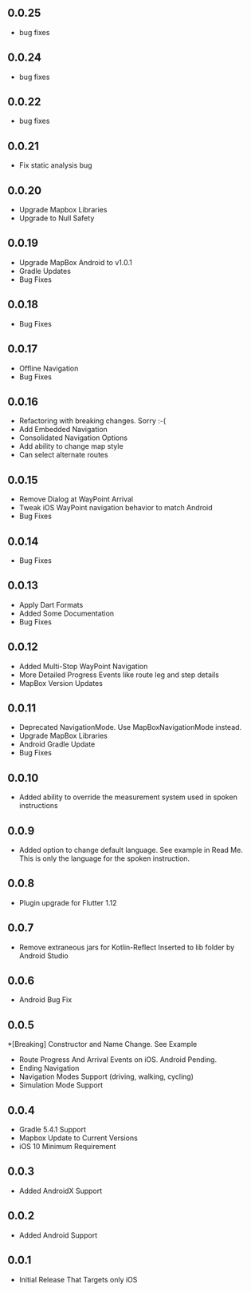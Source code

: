## 0.0.25
* bug fixes

## 0.0.24
* bug fixes

## 0.0.22
* bug fixes

## 0.0.21
* Fix static analysis bug

## 0.0.20
* Upgrade Mapbox Libraries
* Upgrade to Null Safety

## 0.0.19
* Upgrade MapBox Android to v1.0.1
* Gradle Updates
* Bug Fixes

## 0.0.18
* Bug Fixes

## 0.0.17
* Offline Navigation
* Bug Fixes

## 0.0.16
* Refactoring with breaking changes. Sorry :-(
* Add Embedded Navigation
* Consolidated Navigation Options
* Add ability to change map style
* Can select alternate routes

## 0.0.15
* Remove Dialog at WayPoint Arrival
* Tweak iOS WayPoint navigation behavior to match Android
* Bug Fixes

## 0.0.14
* Bug Fixes

## 0.0.13
* Apply Dart Formats
* Added Some Documentation
* Bug Fixes

## 0.0.12
* Added Multi-Stop WayPoint Navigation
* More Detailed Progress Events like route leg and step details
* MapBox Version Updates

## 0.0.11
* Deprecated NavigationMode. Use MapBoxNavigationMode instead.
* Upgrade MapBox Libraries
* Android Gradle Update
* Bug Fixes

## 0.0.10
* Added ability to override the measurement system used in spoken instructions

## 0.0.9
* Added option to change default language. See example in Read Me. This is only the language for the spoken instruction.

## 0.0.8
* Plugin upgrade for Flutter 1.12

## 0.0.7
* Remove extraneous jars for Kotlin-Reflect Inserted to lib folder by Android Studio

## 0.0.6
* Android Bug Fix

## 0.0.5
*[Breaking] Constructor and Name Change. See Example
* Route Progress And Arrival Events on iOS. Android Pending.
* Ending Navigation
* Navigation Modes Support (driving, walking, cycling)
* Simulation Mode Support

## 0.0.4
* Gradle 5.4.1 Support
* Mapbox Update to Current Versions
* iOS 10 Minimum Requirement

## 0.0.3

* Added AndroidX Support

## 0.0.2

* Added Android Support

## 0.0.1

* Initial Release That Targets only iOS
